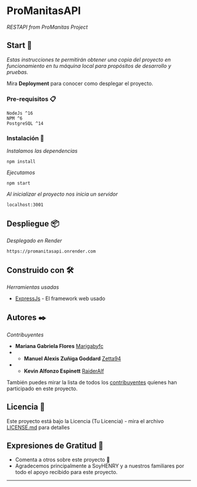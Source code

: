 # ProManitasAPI

_RESTAPI from ProManitas Project_

## Start 🚀

_Estas instrucciones te permitirán obtener una copia del proyecto en funcionamiento en tu máquina local para propósitos de desarrollo y pruebas._

Mira **Deployment** para conocer como desplegar el proyecto.


### Pre-requisitos 📋
```
NodeJs ^16
NPM ^6
PostgreSQL ^14
```

### Instalación 🔧

_Instalamos las dependencias_

```
npm install
```

_Ejecutamos_

```
npm start
```

_Al inicializar el proyecto nos inicia un servidor_
```
localhost:3001
```

## Despliegue 📦

_Desplegado en Render_
```
https://promanitasapi.onrender.com
```

## Construido con 🛠️

_Herramientas usadas_

* [ExpressJs](https://expressjs.com/) - El framework web usado


## Autores ✒️

_Contribuyentes_

* **Mariana Gabriela Flores**  [Marigabyfc]([https://github.com/Marigabyfc])
* * **Manuel Alexis Zuñiga Goddard**  [Zetta94]([https://github.com/Zetta94])
* * **Kevin Alfonzo Espinett**  [RaiderAlf]([https://github.com/RaiderAlf])

También puedes mirar la lista de todos los [contribuyentes](https://github.com/ProManitas/contributors) quíenes han participado en este proyecto. 

## Licencia 📄

Este proyecto está bajo la Licencia (Tu Licencia) - mira el archivo [LICENSE.md](LICENSE.md) para detalles

## Expresiones de Gratitud 🎁

* Comenta a otros sobre este proyecto 📢
* Agradecemos principalmente a SoyHENRY y a nuestros familiares por todo el apoyo recibido para este proyecto.


---
